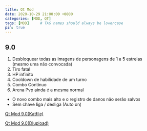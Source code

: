 ```yaml
---
title: Qt Mod
date: 2020-10-29 21:00:00 +0800
categories: [MOD, QT]
tags: [MOD]     # TAG names should always be lowercase
pin: true
---
```

## 9.0

1. Desbloquear todas as imagens de personagens de 1 a 5 estrelas (mesmo uma não convocada)
1. Tiro fatal
1. HP infinito
1. Cooldown de habilidade de um turno
1. Combo Contínuo
1. Arena Pvp ainda é a mesma normal

- O novo combo mais alto e o registro de danos não serão salvos
- Sem chave liga / desliga (Auto on)

[Qt Mod 9.0(Katfile)](https://katfile.com/lc7vtu4nxpuc/QT_9.0_Mod_V1.1.7z.html)

[Qt Mod 9.0(Dlupload)](http://j.gs/EqWe)
